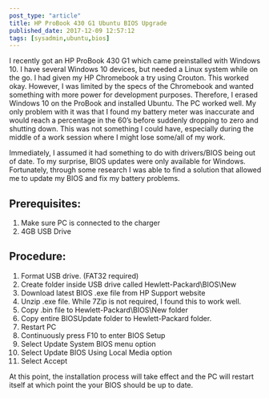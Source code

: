 ```yaml
---
post_type: "article" 
title: HP ProBook 430 G1 Ubuntu BIOS Upgrade
published_date: 2017-12-09 12:57:12
tags: [sysadmin,ubuntu,bios]
---
```


I recently got an HP ProBook 430 G1 which came preinstalled with Windows 10. I have several Windows 10 devices, but needed a Linux system while on the go. I had given my HP Chromebook a try using Crouton. This worked okay. However, I was limited by the specs of the Chromebook and wanted something with more power for development purposes. Therefore, I erased Windows 10 on the ProBook and installed Ubuntu. The PC worked well. My only problem with it was that I found my battery meter was inaccurate and would reach a percentage in the 60’s before suddenly dropping to zero and shutting down. This was not something I could have, especially during the middle of a work session where I might lose some/all of my work.

Immediately, I assumed it had something to do with drivers/BIOS being out of date. To my surprise, BIOS updates were only available for Windows. Fortunately, through some research I was able to find a solution that allowed me to update my BIOS and fix my battery problems.

## Prerequisites:

1. Make sure PC is connected to the charger
2. 4GB USB Drive

## Procedure:

1. Format USB drive. (FAT32 required)
2. Create folder inside USB drive called Hewlett-Packard\BIOS\New
3. Download latest BIOS .exe file from HP Support website
4. Unzip .exe file. While 7Zip is not required, I found this to work well.
5. Copy .bin file to Hewlett-Packard\BIOS\New folder
6. Copy entire BIOSUpdate folder to Hewlett-Packard folder.
7. Restart PC
8. Continuously press F10 to enter BIOS Setup
9. Select Update System BIOS menu option
10. Select Update BIOS Using Local Media option
11. Select Accept

At this point, the installation process will take effect and the PC will restart itself at which point the your BIOS should be up to date.
